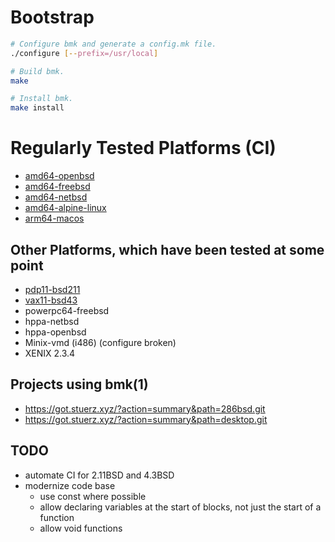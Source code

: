 # Bootstrap
```sh
# Configure bmk and generate a config.mk file.
./configure [--prefix=/usr/local]

# Build bmk.
make

# Install bmk.
make install
```

# Regularly Tested Platforms (CI)
- [amd64-openbsd](https://builds.sr.ht/~realchonk/bmk/commits/main/openbsd)
- [amd64-freebsd](https://builds.sr.ht/~realchonk/bmk/commits/main/freebsd)
- [amd64-netbsd](https://builds.sr.ht/~realchonk/bmk/commits/main/netbsd)
- [amd64-alpine-linux](https://builds.sr.ht/~realchonk/bmk/commits/main/alpine)
- [arm64-macos](https://cirrus-ci.com/github/realchonk/bmk/main)

## Other Platforms, which have been tested at some point
- [pdp11-bsd211](https://github.com/realchonk/bmk/pull/3)
- [vax11-bsd43](https://github.com/realchonk/bmk/pull/5)
- powerpc64-freebsd
- hppa-netbsd
- hppa-openbsd
- Minix-vmd (i486) (configure broken)
- XENIX 2.3.4

## Projects using bmk(1)
- https://got.stuerz.xyz/?action=summary&path=286bsd.git
- https://got.stuerz.xyz/?action=summary&path=desktop.git

## TODO
- automate CI for 2.11BSD and 4.3BSD
- modernize code base
  - use const where possible
  - allow declaring variables at the start of blocks,
    not just the start of a function
  - allow void functions
